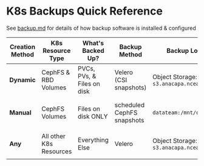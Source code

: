 # K8s Backups Quick Reference

See [backup.md](backup.md) for details of how backup software is installed & configured

| Creation Method | K8s Resource Type        | What's Backed Up?          | Backup Method              | Backup Location                             | Recovery                                                                                |
|-----------------|--------------------------|----------------------------|----------------------------|---------------------------------------------|-----------------------------------------------------------------------------------------|
| **Dynamic**     | CephFS & RBD Volumes     | PVCs, PVs, & Files on disk | Velero (CSI snapshots)     | Object Storage: `s3.anacapa.nceas.ucsb.edu` | `velero restore` ([filtering options](https://velero.io/docs/main/resource-filtering/)) |
| **Manual**      | CephFS Volumes           | Files on disk ONLY         | scheduled CephFS snapshots | `datateam:/mnt/ceph/.snap/`                 | Manual copy from snapshot                                                               |
| **Any**         | All other K8s Resources  | Everything Else            | Velero                     | Object Storage: `s3.anacapa.nceas.ucsb.edu` | `velero restore` ([filtering options](https://velero.io/docs/main/resource-filtering/)) |
